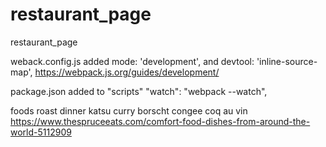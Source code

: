 # restaurant_page
restaurant_page


weback.config.js 
added mode: 'development',
and devtool: 'inline-source-map',
https://webpack.js.org/guides/development/

package.json
added to "scripts"
"watch": "webpack --watch",

foods
roast dinner
katsu curry
borscht
congee
coq au vin
https://www.thespruceeats.com/comfort-food-dishes-from-around-the-world-5112909